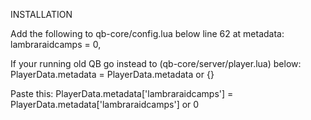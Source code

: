 INSTALLATION


Add the following to qb-core/config.lua below line 62 at metadata:
    lambraraidcamps = 0,


If your running old QB go instead to (qb-core/server/player.lua) below: 
   PlayerData.metadata = PlayerData.metadata or {}

Paste this:
    PlayerData.metadata['lambraraidcamps'] = PlayerData.metadata['lambraraidcamps'] or 0